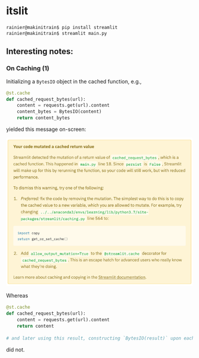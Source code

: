 # itslit


```
rainier@makinitrain$ pip install streamlit
rainier@makinitrain$ streamlit main.py
```

## Interesting notes:

### On Caching (1)

Initializing a `BytesIO` object in the cached function, e.g.,

```python
@st.cache
def cached_request_bytes(url):
    content = requests.get(url).content
    content_bytes = BytesIO(content)
    return content_bytes
```

yielded this message on-screen:

![Image of warning message](./img/cached_val_mutation_warning.png)

Whereas

```python
@st.cache
def cached_request_bytes(url):
    content = requests.get(url).content
    return content

# and later using this result, constructing `BytesIO(result)` upon each use
```

did not.

